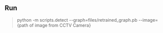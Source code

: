 ## Run
> python -m scripts.detect --graph=files/retrained_graph.pb --image={path of image from CCTV Camera}
